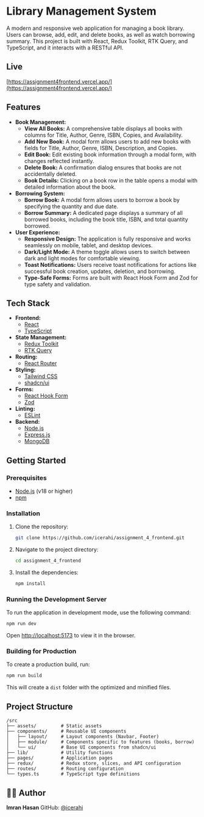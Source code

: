 # Library Management System

A modern and responsive web application for managing a book library. Users can browse, add, edit, and delete books, as well as watch borrowing summary. This project is built with React, Redux Toolkit, RTK Query, and TypeScript, and it interacts with a RESTful API.

## Live

[https://assignment4frontend.vercel.app/](https://assignment4frontend.vercel.app/)

## Features

- **Book Management:**
  - **View All Books:** A comprehensive table displays all books with columns for Title, Author, Genre, ISBN, Copies, and Availability.
  - **Add New Book:** A modal form allows users to add new books with fields for Title, Author, Genre, ISBN, Description, and Copies.
  - **Edit Book:** Edit existing book information through a modal form, with changes reflected instantly.
  - **Delete Book:** A confirmation dialog ensures that books are not accidentally deleted.
  - **Book Details:** Clicking on a book row in the table opens a modal with detailed information about the book.
- **Borrowing System:**
  - **Borrow Book:** A modal form allows users to borrow a book by specifying the quantity and due date.
  - **Borrow Summary:** A dedicated page displays a summary of all borrowed books, including the book title, ISBN, and total quantity borrowed.
- **User Experience:**
  - **Responsive Design:** The application is fully responsive and works seamlessly on mobile, tablet, and desktop devices.
  - **Dark/Light Mode:** A theme toggle allows users to switch between dark and light modes for comfortable viewing.
  - **Toast Notifications:** Users receive toast notifications for actions like successful book creation, updates, deletion, and borrowing.
  - **Type-Safe Forms:** Forms are built with React Hook Form and Zod for type safety and validation.

## Tech Stack

- **Frontend:**
  - [React](https://reactjs.org/)
  - [TypeScript](https://www.typescriptlang.org/)
- **State Management:**
  - [Redux Toolkit](https://redux-toolkit.js.org/)
  - [RTK Query](https://redux-toolkit.js.org/rtk-query/)
- **Routing:**
  - [React Router](https://reactrouter.com/)
- **Styling:**
  - [Tailwind CSS](https://tailwindcss.com/)
  - [shadcn/ui](https://ui.shadcn.com/)
- **Forms:**
  - [React Hook Form](https://react-hook-form.com/)
  - [Zod](https://zod.dev/)
- **Linting:**
  - [ESLint](https://eslint.org/)
- **Backend:**
  - [Node.js](https://nodejs.org/)
  - [Express.js](https://expressjs.com/)
  - [MongoDB](https://www.mongodb.com/)

## Getting Started

### Prerequisites

- [Node.js](https://nodejs.org/en/) (v18 or higher)
- [npm](https://www.npmjs.com/)

### Installation

1. Clone the repository:
   ```bash
   git clone https://github.com/icerahi/assignment_4_frontend.git
   ```
2. Navigate to the project directory:
   ```bash
   cd assignment_4_frontend
   ```
3. Install the dependencies:
   ```bash
   npm install
   ```

### Running the Development Server

To run the application in development mode, use the following command:

```bash
npm run dev
```

Open [http://localhost:5173](http://localhost:5173) to view it in the browser.

### Building for Production

To create a production build, run:

```bash
npm run build
```

This will create a `dist` folder with the optimized and minified files.

## Project Structure

```
/src
├── assets/         # Static assets
├── components/     # Reusable UI components
│   ├── layout/     # Layout components (Navbar, Footer)
│   ├── module/     # Components specific to features (books, borrow)
│   └── ui/         # Base UI components from shadcn/ui
├── lib/            # Utility functions
├── pages/          # Application pages
├── redux/          # Redux store, slices, and API configuration
├── routes/         # Routing configuration
└── types.ts        # TypeScript type definitions
```

## 🧑‍💻 Author

**Imran Hasan**
GitHub: [@icerahi](https://github.com/icerahi)

